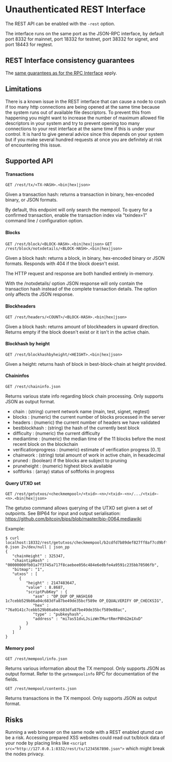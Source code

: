 Unauthenticated REST Interface
==============================

The REST API can be enabled with the `-rest` option.

The interface runs on the same port as the JSON-RPC interface, by default port 8332 for mainnet, port 18332 for testnet,
port 38332 for signet, and port 18443 for regtest.

REST Interface consistency guarantees
-------------------------------------

The [same guarantees as for the RPC Interface](/doc/JSON-RPC-interface.md#rpc-consistency-guarantees)
apply.

Limitations
-----------

There is a known issue in the REST interface that can cause a node to crash if
too many http connections are being opened at the same time because the system runs
out of available file descriptors. To prevent this from happening you might
want to increase the number of maximum allowed file descriptors in your system
and try to prevent opening too many connections to your rest interface at the
same time if this is under your control. It is hard to give general advice
since this depends on your system but if you make several hundred requests at
once you are definitely at risk of encountering this issue.

Supported API
-------------

#### Transactions
`GET /rest/tx/<TX-HASH>.<bin|hex|json>`

Given a transaction hash: returns a transaction in binary, hex-encoded binary, or JSON formats.

By default, this endpoint will only search the mempool.
To query for a confirmed transaction, enable the transaction index via "txindex=1" command line / configuration option.

#### Blocks
`GET /rest/block/<BLOCK-HASH>.<bin|hex|json>`
`GET /rest/block/notxdetails/<BLOCK-HASH>.<bin|hex|json>`

Given a block hash: returns a block, in binary, hex-encoded binary or JSON formats.
Responds with 404 if the block doesn't exist.

The HTTP request and response are both handled entirely in-memory.

With the /notxdetails/ option JSON response will only contain the transaction hash instead of the complete transaction details. The option only affects the JSON response.

#### Blockheaders
`GET /rest/headers/<COUNT>/<BLOCK-HASH>.<bin|hex|json>`

Given a block hash: returns <COUNT> amount of blockheaders in upward direction.
Returns empty if the block doesn't exist or it isn't in the active chain.

#### Blockhash by height
`GET /rest/blockhashbyheight/<HEIGHT>.<bin|hex|json>`

Given a height: returns hash of block in best-block-chain at height provided.

#### Chaininfos
`GET /rest/chaininfo.json`

Returns various state info regarding block chain processing.
Only supports JSON as output format.
* chain : (string) current network name (main, test, signet, regtest)
* blocks : (numeric) the current number of blocks processed in the server
* headers : (numeric) the current number of headers we have validated
* bestblockhash : (string) the hash of the currently best block
* difficulty : (numeric) the current difficulty
* mediantime : (numeric) the median time of the 11 blocks before the most recent block on the blockchain
* verificationprogress : (numeric) estimate of verification progress [0..1]
* chainwork : (string) total amount of work in active chain, in hexadecimal
* pruned : (boolean) if the blocks are subject to pruning
* pruneheight : (numeric) highest block available
* softforks : (array) status of softforks in progress

#### Query UTXO set
`GET /rest/getutxos/<checkmempool>/<txid>-<n>/<txid>-<n>/.../<txid>-<n>.<bin|hex|json>`

The getutxo command allows querying of the UTXO set given a set of outpoints.
See BIP64 for input and output serialisation:
https://github.com/bitcoin/bips/blob/master/bip-0064.mediawiki

Example:
```
$ curl localhost:18332/rest/getutxos/checkmempool/b2cdfd7b89def827ff8af7cd9bff7627ff72e5e8b0f71210f92ea7a4000c5d75-0.json 2>/dev/null | json_pp
{
   "chainHeight" : 325347,
   "chaintipHash" : "00000000fb01a7f3745a717f8caebee056c484e6e0bfe4a9591c235bb70506fb",
   "bitmap": "1",
   "utxos" : [
      {
         "height" : 2147483647,
         "value" : 8.8687,
         "scriptPubKey" : {
            "asm" : "OP_DUP OP_HASH160 1c7cebb529b86a04c683dfa87be49de35bcf589e OP_EQUALVERIFY OP_CHECKSIG",
            "hex" : "76a9141c7cebb529b86a04c683dfa87be49de35bcf589e88ac",
            "type" : "pubkeyhash",
            "address" : "mi7as51dvLJsizWnTMurtRmrP8hG2m1XvD"
         }
      }
   ]
}
```

#### Memory pool
`GET /rest/mempool/info.json`

Returns various information about the TX mempool.
Only supports JSON as output format.
Refer to the `getmempoolinfo` RPC for documentation of the fields.

`GET /rest/mempool/contents.json`

Returns transactions in the TX mempool.
Only supports JSON as output format.

Risks
-------------
Running a web browser on the same node with a REST enabled qtumd can be a risk. Accessing prepared XSS websites could read out tx/block data of your node by placing links like `<script src="http://127.0.0.1:8332/rest/tx/1234567890.json">` which might break the nodes privacy.
